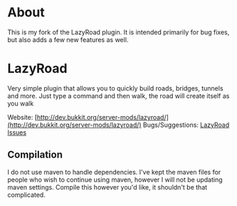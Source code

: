 About
======

This is my fork of the LazyRoad plugin. It is intended primarily for bug fixes, but also adds a few new features as well.


LazyRoad
======

Very simple plugin that allows you to quickly build roads, bridges, tunnels and more. Just type a command and then walk, the road will create itself as you walk

Website: [http://dev.bukkit.org/server-mods/lazyroad/](http://dev.bukkit.org/server-mods/lazyroad/)
Bugs/Suggestions: [LazyRoad Issues](https://github.com/creadri/LazyRoad/issues?sort=created&direction=desc&state=open)

Compilation
-----------

I do not use maven to handle dependencies. I've kept the maven files for people who wish to continue using maven, however I will not be updating maven settings. Compile this however you'd like, it shouldn't be that complicated.
